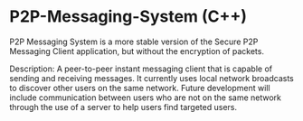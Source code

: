 P2P-Messaging-System (C++)
==========================

P2P Messaging System is a more stable version of the Secure P2P Messaging Client application, but without the encryption of packets.

Description: 
A peer-to-peer instant messaging client that is capable of sending and receiving messages. It currently uses local network broadcasts to discover other users on the same network. Future development will include communication between users who are not on the same network through the use of a server to help users find targeted users.
